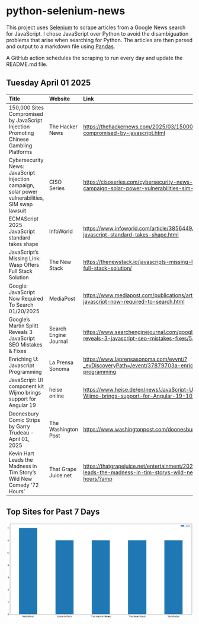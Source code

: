 # python-selenium-news

This project uses [Selenium](https://www.seleniumhq.org/) to scrape articles from a Google News search for JavaScript.
I chose JavaScript over Python to avoid the disambiguation problems that arise when searching for Python.
The articles are then parsed and output to a markdown file using [Pandas](https://pandas.pydata.org/).

A GitHub action schedules the scraping to run every day and update the README.md file.

## Tuesday April 01 2025


| Title                                                                                            | Website               | Link                                                                                                                      |
|:-------------------------------------------------------------------------------------------------|:----------------------|:--------------------------------------------------------------------------------------------------------------------------|
| 150,000 Sites Compromised by JavaScript Injection Promoting Chinese Gambling Platforms           | The Hacker News       | https://thehackernews.com/2025/03/150000-sites-compromised-by-javascript.html                                             |
| Cybersecurity News: JavaScript injection campaign, solar power vulnerabilities, SIM swap lawsuit | CISO Series           | https://cisoseries.com/cybersecurity-news-javascript-injection-campaign-solar-power-vulnerabilities-sim-swap-lawsuit/     |
| ECMAScript 2025 JavaScript standard takes shape                                                  | InfoWorld             | https://www.infoworld.com/article/3856449/ecmascript-2025-javascript-standard-takes-shape.html                            |
| JavaScript’s Missing Link: Wasp Offers Full Stack Solution                                       | The New Stack         | https://thenewstack.io/javascripts-missing-link-wasp-offers-full-stack-solution/                                          |
| Google: JavaScript Now Required To Search 01/20/2025                                             | MediaPost             | https://www.mediapost.com/publications/article/402666/google-javascript-now-required-to-search.html                       |
| Google’s Martin Splitt Reveals 3 JavaScript SEO Mistakes & Fixes                                 | Search Engine Journal | https://www.searchenginejournal.com/googles-martin-splitt-reveals-3-javascript-seo-mistakes-fixes/543302/                 |
| Enriching U: Javascript Programming                                                              | La Prensa Sonoma      | https://www.laprensasonoma.com/evvnt/?_evDiscoveryPath=/event/37879703a-enriching-u-javascript-programming                |
| JavaScript: UI component kit Wijmo brings support for Angular 19                                 | heise online          | https://www.heise.de/en/news/JavaScript-UI-component-kit-Wijmo-brings-support-for-Angular-19-10329983.html                |
| Doonesbury Comic Strips by Garry Trudeau - April 01, 2025                                        | The Washington Post   | https://www.washingtonpost.com/doonesbury/                                                                                |
| Kevin Hart Leads the Madness in Tim Story’s Wild New Comedy ’72 Hours’                           | That Grape Juice.net  | https://thatgrapejuice.net/entertainment/2025/03/kevin-hart-leads-the-madness-in-tim-storys-wild-new-comedy-72-hours/?amp |
## Top Sites for Past 7 Days

![Graph of Top Sites](https://raw.githubusercontent.com/dan-mba/python-selenium-news/main/last-week.png)
